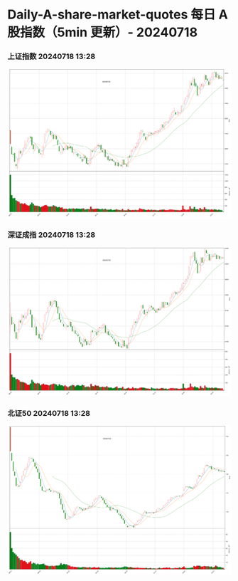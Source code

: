 
# Daily-A-share-market-quotes 每日 A 股指数（5min 更新）- 20240718

### 上证指数 20240718 13:28
![](./fig/2024/7/20240718-sh000001.png)

### 深证成指 20240718 13:28
![](./fig/2024/7/20240718-sz399001.png)

### 北证50 20240718 13:28
![](./fig/2024/7/20240718-bj899050.png)
